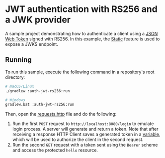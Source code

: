 # JWT authentication with RS256 and a JWK provider
A sample project demonstrating how to authenticate a client using a [JSON Web Token](https://ktor.io/docs/jwt.html) signed with RS256. In this example, the [Static](https://ktor.io/docs/serving-static-content.html) feature is used to expose a JWKS endpoint.

## Running
To run this sample, execute the following command in a repository's root directory:
```bash
# macOS/Linux
./gradlew :auth-jwt-rs256:run

# Windows
gradlew.bat :auth-jwt-rs256:run
```

Then, open the [requests.http](requests.http) file and do the following:
1. Run the first `POST` request to `http://localhost:8080/login` to emulate login process. A server will generate and return a token. Note that after receiving a response HTTP Client saves a generated token in a [variable](https://www.jetbrains.com/help/idea/http-response-handling-examples.html#script-var-example), which will be used to authorize the client in the second request.
2. Run the second `GET` request with a token sent using the `Bearer` scheme and access the protected `hello` resource.

